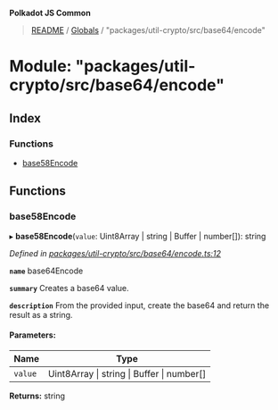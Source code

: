 **Polkadot JS Common**

> [README](../README.md) / [Globals](../globals.md) / "packages/util-crypto/src/base64/encode"

# Module: "packages/util-crypto/src/base64/encode"

## Index

### Functions

* [base58Encode](_packages_util_crypto_src_base64_encode_.md#base58encode)

## Functions

### base58Encode

▸ **base58Encode**(`value`: Uint8Array \| string \| Buffer \| number[]): string

*Defined in [packages/util-crypto/src/base64/encode.ts:12](https://github.com/polkadot-js/common/blob/13ae8665/packages/util-crypto/src/base64/encode.ts#L12)*

**`name`** base64Encode

**`summary`** Creates a base64 value.

**`description`** 
From the provided input, create the base64 and return the result as a string.

#### Parameters:

Name | Type |
------ | ------ |
`value` | Uint8Array \| string \| Buffer \| number[] |

**Returns:** string
